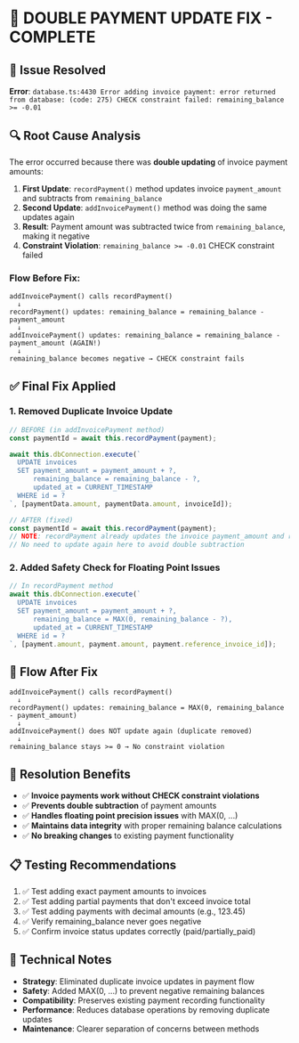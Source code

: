 # 🔧 **DOUBLE PAYMENT UPDATE FIX - COMPLETE**

## **🎯 Issue Resolved**
**Error**: `database.ts:4430 Error adding invoice payment: error returned from database: (code: 275) CHECK constraint failed: remaining_balance >= -0.01`

## **🔍 Root Cause Analysis**
The error occurred because there was **double updating** of invoice payment amounts:

1. **First Update**: `recordPayment()` method updates invoice `payment_amount` and subtracts from `remaining_balance`
2. **Second Update**: `addInvoicePayment()` method was doing the same updates again
3. **Result**: Payment amount was subtracted twice from `remaining_balance`, making it negative
4. **Constraint Violation**: `remaining_balance >= -0.01` CHECK constraint failed

### **Flow Before Fix:**
```
addInvoicePayment() calls recordPayment()
  ↓
recordPayment() updates: remaining_balance = remaining_balance - payment_amount
  ↓
addInvoicePayment() updates: remaining_balance = remaining_balance - payment_amount (AGAIN!)
  ↓
remaining_balance becomes negative → CHECK constraint fails
```

## **✅ Final Fix Applied**

### **1. Removed Duplicate Invoice Update**
```typescript
// BEFORE (in addInvoicePayment method)
const paymentId = await this.recordPayment(payment);

await this.dbConnection.execute(`
  UPDATE invoices 
  SET payment_amount = payment_amount + ?, 
      remaining_balance = remaining_balance - ?,
      updated_at = CURRENT_TIMESTAMP 
  WHERE id = ?
`, [paymentData.amount, paymentData.amount, invoiceId]);

// AFTER (fixed)
const paymentId = await this.recordPayment(payment);
// NOTE: recordPayment already updates the invoice payment_amount and remaining_balance
// No need to update again here to avoid double subtraction
```

### **2. Added Safety Check for Floating Point Issues**
```typescript
// In recordPayment method
await this.dbConnection.execute(`
  UPDATE invoices 
  SET payment_amount = payment_amount + ?, 
      remaining_balance = MAX(0, remaining_balance - ?),
      updated_at = CURRENT_TIMESTAMP 
  WHERE id = ?
`, [payment.amount, payment.amount, payment.reference_invoice_id]);
```

## **🎯 Flow After Fix**
```
addInvoicePayment() calls recordPayment()
  ↓
recordPayment() updates: remaining_balance = MAX(0, remaining_balance - payment_amount)
  ↓
addInvoicePayment() does NOT update again (duplicate removed)
  ↓
remaining_balance stays >= 0 → No constraint violation
```

## **🚀 Resolution Benefits**
- ✅ **Invoice payments work without CHECK constraint violations**
- ✅ **Prevents double subtraction** of payment amounts
- ✅ **Handles floating point precision issues** with MAX(0, ...) 
- ✅ **Maintains data integrity** with proper remaining balance calculations
- ✅ **No breaking changes** to existing payment functionality

## **📋 Testing Recommendations**
1. ✅ Test adding exact payment amounts to invoices
2. ✅ Test adding partial payments that don't exceed invoice total
3. ✅ Test adding payments with decimal amounts (e.g., 123.45)
4. ✅ Verify remaining_balance never goes negative
5. ✅ Confirm invoice status updates correctly (paid/partially_paid)

## **🔧 Technical Notes**
- **Strategy**: Eliminated duplicate invoice updates in payment flow
- **Safety**: Added MAX(0, ...) to prevent negative remaining balances
- **Compatibility**: Preserves existing payment recording functionality
- **Performance**: Reduces database operations by removing duplicate updates
- **Maintenance**: Clearer separation of concerns between methods
